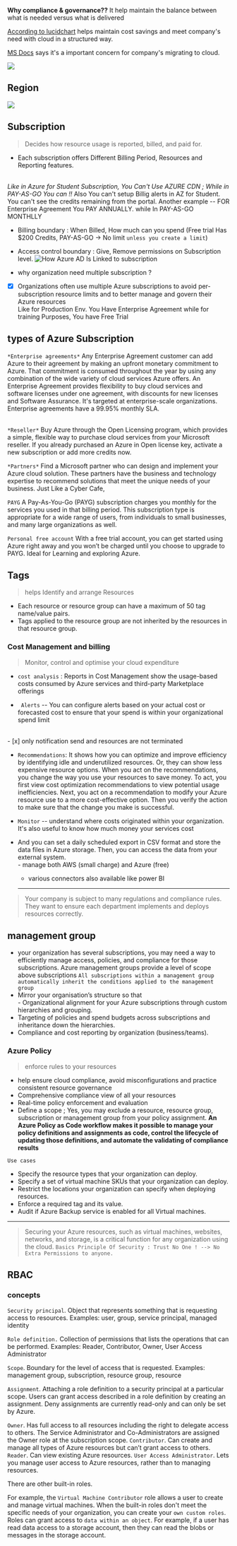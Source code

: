 **Why compliance & governance??**
It help maintain the balance between what is needed versus what is delivered

[According to lucidchart](https://www.lucidchart.com/blog/cloud-governance-framework) helps maintain cost savings and meet company's need with cloud in a structured way.

[MS Docs](https://docs.microsoft.com/en-us/learn/modules/cloud-adoption-framework-govern/1-introduction) says it's a important concern for company's migrating to cloud. 

![](https://docs.microsoft.com/en-us/learn/modules/cloud-adoption-framework-govern/media/methodology.png)

## Region

![](https://docs.microsoft.com/en-us/azure/availability-zones/media/availability-zones.png)

## Subscription
> Decides how resource usage is reported, billed, and paid for.

- Each subscription offers Different Billing Period, Resources and Reporting features.

 <br>    *Like in Azure for Student Subscription, You Can't Use AZURE CDN ; While in PAY-AS-GO You can !!*
     Also You can't setup Billig alerts in AZ for Student. You can't see the credits remaining from the portal.
     Another example -- FOR Enterprise Agreement You PAY ANNUALLY. while In PAY-AS-GO MONTHLLY

- Billing boundary : When Billed, How much can you spend (Free trial Has $200 Credits, PAY-AS-GO -> No limit `unless you create a limit`)
- Access control boundary : Give, Remove permissions on Subscription level.
![How Azure AD Is Linked to subscription](https://github.com/Ananyojha/spare-images/blob/main/AD%20vs%20AAD-Page-1.jpg?raw=true)

- why organization need multiple subscription ?
- [x] Organizations often use multiple Azure subscriptions to avoid per-subscription resource limits and to better manage and govern their Azure resources
<br> Like for Production Env. You Have Enterprise Agreement while for training Purposes, You have Free Trial 

## types of Azure Subscription

`*Enterprise agreements*`
Any Enterprise Agreement customer can add Azure to their agreement by making an upfront monetary commitment to Azure. That commitment is consumed throughout the year by using any combination of the wide variety of cloud services Azure offers. An Enterprise Agreement provides flexibility to buy cloud services and software licenses under one agreement, with discounts for new licenses and Software Assurance. It's targeted at enterprise-scale organizations. Enterprise agreements have a 99.95% monthly SLA.

<br>`*Reseller*`
Buy Azure through the Open Licensing program, which provides a simple, flexible way to purchase cloud services from your Microsoft reseller. If you already purchased an Azure in Open license key, activate a new subscription or add more credits now.

`*Partners*`
Find a Microsoft partner who can design and implement your Azure cloud solution. These partners have the business and technology expertise to recommend solutions that meet the unique needs of your business. Just Like a Cyber Cafe, 

`PAYG`
A Pay-As-You-Go (PAYG) subscription charges you monthly for the services you used in that billing period. This subscription type is appropriate for a wide range of users, from individuals to small businesses, and many large organizations as well.

`Personal free account`
With a free trial account, you can get started using Azure right away and you won’t be charged until you choose to upgrade to PAYG. Ideal for Learning and exploring Azure.

## Tags 
> helps Identify and arrange Resources

- Each resource or resource group can have a maximum of 50 tag name/value pairs.
- Tags applied to the resource group are not inherited by the resources in that resource group.

### Cost Management and billing
> Monitor, control and optimise your cloud expenditure

- `cost analysis` : Reports in Cost Management show the usage-based costs consumed by Azure services and third-party Marketplace offerings

- ` Alerts` -- You can configure alerts based on your actual cost or forecasted cost to ensure that your spend is within your organizational spend limit  
<br>
- [x] only notification send and resources are not terminated

- `Recommendations`: It shows how you can optimize and improve efficiency by identifying idle and underutilized resources. Or, they can show less expensive resource options. When you act on the recommendations, you change the way you use your resources to save money. To act, you first view cost optimization recommendations to view potential usage inefficiencies. Next, you act on a recommendation to modify your Azure resource use to a more cost-effective option. Then you verify the action to make sure that the change you make is successful.

- `Monitor` -- understand where costs originated within your organization. It's also useful to know how much money your services cost
-  And you can set a daily scheduled export in CSV format and store the data files in Azure storage. Then, you can access the data from your external system.
<br> - manage both AWS (small charge) and Azure (free)
     - various connectors also available like power BI
     
     --------------
     
> Your company is subject to many regulations and compliance rules. They want to ensure each department implements and deploys resources correctly.

## management group
-  your organization has several subscriptions, you may need a way to efficiently manage access, policies, and compliance for those subscriptions. Azure management groups provide a level of scope above subscriptions `All subscriptions within a management group automatically inherit the conditions applied to the management group`
-  Mirror your organisation’s structure so that 
<br>  - Organizational alignment for your Azure subscriptions through custom hierarchies and grouping.
- Targeting of policies and spend budgets across subscriptions and inheritance down the hierarchies.
- Compliance and cost reporting by organization (business/teams).


### Azure Policy 
> enforce rules to your resources
> 
- help ensure cloud compliance, avoid misconfigurations and practice consistent resource governance
- Comprehensive compliance view of all your resources
- Real-time policy enforcement and evaluation
- Define a scope ; Yes, you may exclude a resource, resource group, subscription or management group from your policy assignment.
**An Azure Policy as Code workflow makes it possible to manage your policy definitions and assignments as code, control the lifecycle of updating those definitions, and automate the validating of compliance results**

`Use cases`
- Specify the resource types that your organization can deploy.
- Specify a set of virtual machine SKUs that your organization can deploy.
- Restrict the locations your organization can specify when deploying resources.
- Enforce a required tag and its value.
- Audit if Azure Backup service is enabled for all Virtual machines.

----------------

> Securing your Azure resources, such as virtual machines, websites, networks, and storage, is a critical function for any organization using the cloud. 
`Basics Principle Of Security : Trust No One ! --> No Extra Permissions to anyone.`

## RBAC 

### concepts 
`Security principal`. Object that represents something that is requesting access to resources. Examples: user, group, service principal, managed identity

`Role definition.` Collection of permissions that lists the operations that can be performed. Examples: Reader, Contributor, Owner, User Access Administrator

`Scope`. Boundary for the level of access that is requested. Examples: management group, subscription, resource group, resource

`Assignment`. Attaching a role definition to a security principal at a particular scope. Users can grant access described in a role definition by creating an assignment. Deny assignments are currently read-only and can only be set by Azure.

`Owner`. Has full access to all resources including the right to delegate access to others. The Service Administrator and Co-Administrators are assigned the Owner role at the subscription scope.
`Contributor`. Can create and manage all types of Azure resources but can’t grant access to others.
`Reader`. Can view existing Azure resources.
`User Access Administrator`. Lets you manage user access to Azure resources, rather than to managing resources.

There are other built-in roles. 

For example, the `Virtual Machine Contributor` role allows a user to create and manage virtual machines.
When the built-in roles don't meet the specific needs of your organization, you can create your `own custom roles`.
Roles can grant access to `data within an object`. For example, if a user has read data access to a storage account, then they can read the blobs or messages in the storage account.
